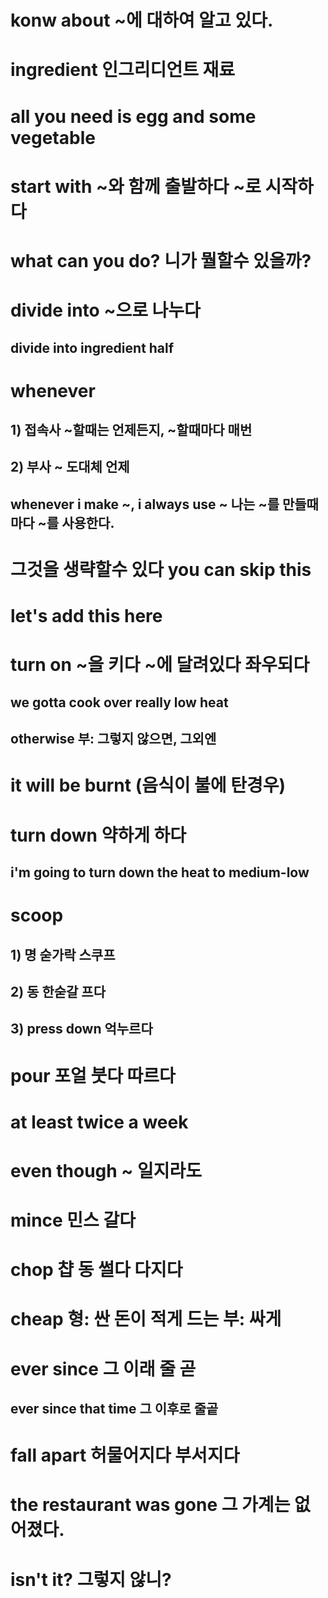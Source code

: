 # konw about ~에 대하여 알고 있다.

# ingredient 인그리디언트 재료 

# all you need is egg and some vegetable

# start with ~와 함께 출발하다 ~로 시작하다

# what can you do? 니가 뭘할수 있을까?

# divide into ~으로 나누다
## divide into ingredient half

# whenever
## 1) 접속사 ~할때는 언제든지, ~할때마다 매번
## 2) 부사 ~ 도대체 언제 
## whenever i make ~, i always use ~ 나는 ~를 만들때마다 ~를 사용한다.

# 그것을 생략할수 있다 you can skip this

# let's add this here

# turn on ~을 키다 ~에 달려있다 좌우되다

## we gotta cook over really low heat


## otherwise 부: 그렇지 않으면, 그외엔

# it will be burnt (음식이 불에 탄경우)

# turn down 약하게 하다
## i'm going to turn down the heat to medium-low

# scoop 
## 1) 명 숟가락 스쿠프
## 2) 동 한숟갈 프다 

## 3) press down 억누르다 

# pour 포얼 붓다 따르다 

# at least twice a week

# even though ~ 일지라도


# mince 민스 갈다 

# chop 챱 동 썰다 다지다 

# cheap 형: 싼 돈이 적게 드는 부: 싸게

# ever since 그 이래 줄 곧 
## ever since that time 그 이후로 줄곹

# fall apart 허물어지다 부서지다

# the restaurant was gone 그 가계는 없어졌다.

# isn't it? 그렇지 않니?
